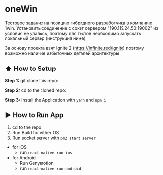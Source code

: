 #  oneWin
Тестовое задание на позицию гибридного разработчика в компанию 1win.
Установить соединение с сокет сервером "190.115.24.50:19002" из условия не удалось, поэтому для 
тестов необходимо запускать локальный сервер (инструкция ниже)

За основу проекта взят Ignite 2 (https://infinite.red/ignite) поэтому возможно наличие избыточных деталей архитектуры

## :arrow_up: How to Setup

**Step 1:** git clone this repo:

**Step 2:** cd to the cloned repo:

**Step 3:** Install the Application with `yarn` and `npm i`



## :arrow_forward: How to Run App

1. cd to the repo
2. Run Build for either OS
3. Run socket server with `pm2 start server`
  * for iOS
    * run `react-native run-ios`
  * for Android
    * Run Genymotion
    * run `react-native run-android`

